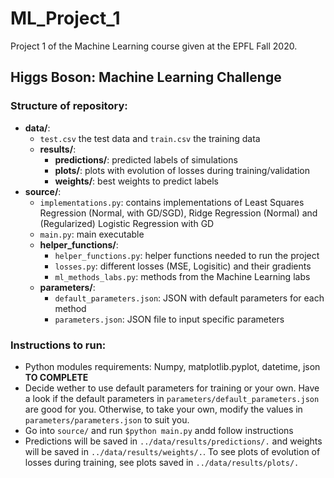 # ML_Project_1
Project 1 of the Machine Learning course given at the EPFL Fall 2020. 

## Higgs Boson: Machine Learning Challenge

### Structure of repository: 
- **data/**: 
	- `test.csv` the test data and `train.csv` the training data
	- **results/**: 
		- **predictions/**: predicted labels of simulations
        - **plots/**: plots with evolution of losses during training/validation		
        - **weights/**: best weights to predict labels
- **source/**: 
	- `implementations.py`: contains implementations of Least Squares Regression (Normal, with GD/SGD), Ridge Regression (Normal) and (Regularized) Logistic Regression with GD
	- `main.py`: main executable
	- **helper_functions/**: 
		- `helper_functions.py`: helper functions needed to run the project
		- `losses.py`: different losses (MSE, Logisitic) and their gradients
		- `ml_methods_labs.py`: methods from the Machine Learning labs
	- **parameters/**: 
		- `default_parameters.json`: JSON with default parameters for each method
		- `parameters.json`: JSON file to input specific parameters

### Instructions to run: 
- Python modules requirements: Numpy, matplotlib.pyplot, datetime, json **TO COMPLETE**
- Decide wether to use default parameters for training or your own. Have a look if the default parameters in `parameters/default_parameters.json` are good for you. Otherwise, to take your own, modify the values in `parameters/parameters.json` to suit you. 
- Go into `source/` and run `$python main.py` andd follow instructions
- Predictions will be saved in `../data/results/predictions/.` and weights will be saved in `../data/results/weights/.`. To see plots of evolution of losses during training, see plots saved in `../data/results/plots/.`
